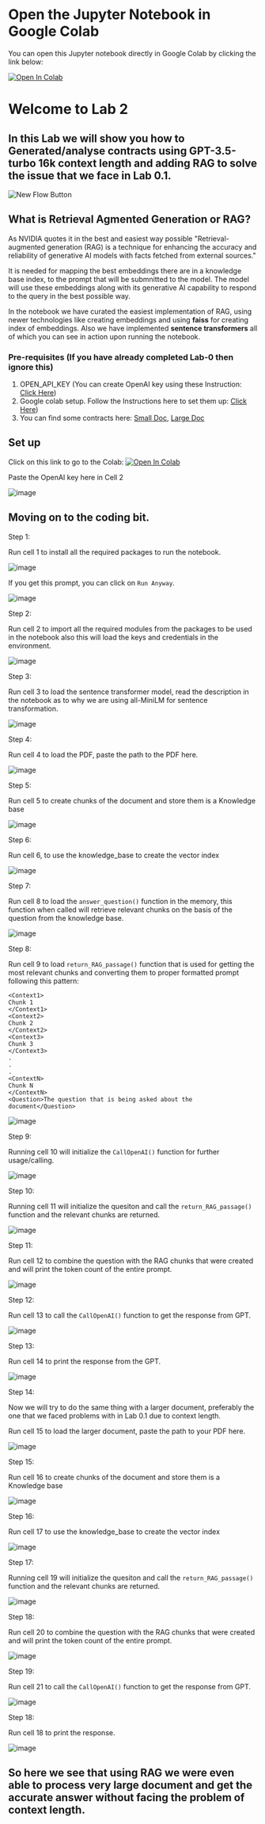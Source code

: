 # Open the Jupyter Notebook in Google Colab

You can open this Jupyter notebook directly in Google Colab by clicking the link below:

[![Open In Colab](https://colab.research.google.com/assets/colab-badge.svg)](https://colab.research.google.com/github/sachin0034/MLAI-community-labs/blob/main/Class-Labs/Module-2%28Understanding-Agentic-RAG%29/Lab-2.2%28Generating-Response-with-RAG%29/RAG_GRADIO.ipynb)


# Welcome to Lab 2

## In this Lab we will show you how to Generated/analyse contracts using GPT-3.5-turbo 16k context length and adding RAG to solve the issue that we face in Lab 0.1.

![New Flow Button](./images/flow-diagram.png)

## What is Retrieval Agmented Generation or RAG?

As NVIDIA quotes it in the best and easiest way possible "Retrieval-augmented generation (RAG) is a technique for enhancing the accuracy and reliability of generative AI models with facts fetched from external sources."

It is needed for mapping the best embeddings there are in a knowledge base index, to the prompt that will be submnitted to the model. The model will use these embeddings along with its generative AI capability to respond to the query in the best possible way.

In the notebook we have curated the easiest implementation of RAG, using newer technologies like creating embeddings and using **faiss** for creating index of embeddings. Also we have implemented **sentence transformers** all of which you can see in action upon running the notebook.

### Pre-requisites (If you have already completed Lab-0 then ignore this)

1. OPEN_API_KEY (You can create OpenAI key using these Instruction: [Click Here](https://github.com/initmahesh/MLAI-community-labs/tree/main/Class-Labs/Lab-0(Pre-requisites)#firstly-visit-the-openai-playground))
2. Google colab setup. Follow the Instructions here to set them up: [Click Here](https://github.com/initmahesh/MLAI-community-labs/tree/main/Class-Labs/Lab-0(Pre-requisites)#creating-a-runtime))
3. You can find some contracts here: [Small Doc](AWS1.pdf), [Large Doc](https://github.com/initmahesh/MLAI-community-labs/blob/main/Class-Labs/Lab-2(Understanding%20RAG)/Lab-2.2(Generating-Response-with-RAG)/PROFRAC%20HOLDINGS%2C%20LLC%20credit%20agreement.pdf)


## Set up

Click on this link to go to the Colab: [![Open In Colab](https://colab.research.google.com/assets/colab-badge.svg)](https://colab.research.google.com/drive/15JwxQqnyIhgx1Upmgm_dwH759jxFEeXW?usp=sharing)

Paste the OpenAI key here in Cell 2

![image](https://github.com/initmahesh/MLAI-community-labs/assets/72710483/5eda36e8-3a8c-48ae-ad11-adfc592c94d9)

## Moving on to the coding bit.

Step 1:

Run cell 1 to install all the required packages to run the notebook.

![image](https://github.com/initmahesh/MLAI-community-labs/assets/72710483/4cb32efd-603f-4d23-b2dc-79b64f0d86e5)

If you get this prompt, you can click on `Run Anyway`.

![image](https://github.com/initmahesh/MLAI-community-labs/assets/72710483/25182fbf-8e5a-40b6-9c04-0c0261d6aa2c)

Step 2:

Run cell 2 to import all the required modules from the packages to be used in the notebook also this will load the keys and credentials in the environment.

![image](https://github.com/initmahesh/MLAI-community-labs/assets/72710483/716b14d1-a4f1-449a-992c-2aa4258947ca)

Step 3:

Run cell 3 to load the sentence transformer model, read the description in the notebook as to why we are using all-MiniLM for sentence transformation.

![image](https://github.com/initmahesh/MLAI-community-labs/assets/72710483/2098d762-2be6-4cc3-903d-8b5e93de6f65)

Step 4:

Run cell 4 to load the PDF, paste the path to the PDF here.

![image](https://github.com/initmahesh/MLAI-community-labs/assets/72710483/7d173daa-af49-4330-a349-083296bcf168)

Step 5:

Run cell 5 to create chunks of the document and store them is a Knowledge base

![image](https://github.com/initmahesh/MLAI-community-labs/assets/72710483/16958980-8744-45e4-a72a-4177386ae63b)

Step 6:

Run cell 6, to use the knowledge_base to create the vector index

![image](https://github.com/initmahesh/MLAI-community-labs/assets/72710483/672d6f8f-1bca-4deb-a87c-c0cb969ef459)

Step 7:

Run cell 8 to load the `answer_question()` function in the memory, this function when called will retrieve relevant chunks on the basis of the question from the knowledge base.

![image](https://github.com/initmahesh/MLAI-community-labs/assets/72710483/f98fc8b5-e5bb-461e-b6c2-b800b251a278)

Step 8:

Run cell 9 to load `return_RAG_passage()` function that is used for getting the most relevant chunks and converting them to proper formatted prompt following this pattern:

```
<Context1>
Chunk 1
</Context1>
<Context2>
Chunk 2
</Context2>
<Context3>
Chunk 3
</Context3>
.
.
.
<ContextN>
Chunk N
</ContextN>
<Question>The question that is being asked about the document</Question>
```

![image](https://github.com/initmahesh/MLAI-community-labs/assets/72710483/fbb87e3c-3194-41dc-b45c-7c863ec03f6a)

Step 9:

Running cell 10 will initialize the `CallOpenAI()` function for further usage/calling.

![image](https://github.com/initmahesh/MLAI-community-labs/assets/72710483/5c7b5a59-b732-42da-a6c9-b71c16050fa7)

Step 10:

Running cell 11 will initialize the quesiton and call the `return_RAG_passage()` function and the relevant chunks are returned.

![image](https://github.com/initmahesh/MLAI-community-labs/assets/72710483/84c796e3-0e24-46e1-ab17-7daaf644c13f)

Step 11:

Run cell 12 to combine the question with the RAG chunks that were created and will print the token count of the entire prompt.

![image](https://github.com/initmahesh/MLAI-community-labs/assets/72710483/fcda4748-3207-4ca2-8e44-03bb775f57f4)

Step 12:

Run cell 13 to call the `CallOpenAI()` function to get the response from GPT.

![image](https://github.com/initmahesh/MLAI-community-labs/assets/72710483/ca17a6da-3e24-420f-b333-01af875ac514)

Step 13:

Run cell 14 to print the response from the GPT.

![image](https://github.com/initmahesh/MLAI-community-labs/assets/72710483/dbe126f9-018e-41c4-91f5-9592947f3583)

Step 14:

Now we will try to do the same thing with a larger document, preferably the one that we faced problems with in Lab 0.1 due to context length.

Run cell 15 to load the larger document, paste the path to your PDF here.

![image](https://github.com/initmahesh/MLAI-community-labs/assets/72710483/ec7d05d5-71b3-498f-9614-d68392639f8b)

Step 15:

Run cell 16 to create chunks of the document and store them is a Knowledge base

![image](https://github.com/initmahesh/MLAI-community-labs/assets/72710483/16958980-8744-45e4-a72a-4177386ae63b)

Step 16:

Run cell 17 to use the knowledge_base to create the vector index

![image](https://github.com/initmahesh/MLAI-community-labs/assets/72710483/672d6f8f-1bca-4deb-a87c-c0cb969ef459)

Step 17:

Running cell 19 will initialize the quesiton and call the `return_RAG_passage()` function and the relevant chunks are returned.

![image](https://github.com/initmahesh/MLAI-community-labs/assets/72710483/a35eead8-ebb0-48b7-af7d-4c9b9d2e7c24)

Step 18:

Run cell 20 to combine the question with the RAG chunks that were created and will print the token count of the entire prompt.

![image](https://github.com/initmahesh/MLAI-community-labs/assets/72710483/b48e1cc7-9a18-41e9-a2b1-7faeac710e21)

Step 19:

Run cell 21 to call the `CallOpenAI()` function to get the response from GPT.

![image](https://github.com/initmahesh/MLAI-community-labs/assets/72710483/f77a60ea-cf60-44c0-8758-53301aee50e6)

Step 18:

Run cell 18 to print the response.

![image](https://github.com/initmahesh/MLAI-community-labs/assets/72710483/ad67c57c-7747-41d3-bad7-8ab67784982a)

## So here we see that using RAG we were even able to process very large document and get the accurate answer without facing the problem of context length.

